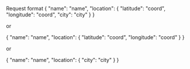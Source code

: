 Request format
{
        "name": "name",
        "location":
            {
                "latitude": "coord",
                "longitude": "coord",
                "city": "city"
            }
}

or

{
        "name": "name",
        "location":
            {
                "latitude": "coord",
                "longitude": "coord"
            }
}

or

{
        "name": "name",
        "location":
            {
                "city": "city"
            }
}

